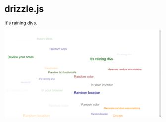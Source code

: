 drizzle.js
==========

It's raining divs.

![Drizzle ](https://github.com/halla/drizzle.js/blob/master/screenshot1.png "Drizzle in browser")
